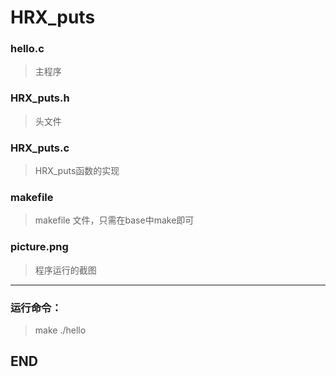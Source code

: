 # HRX_puts
### hello.c
> 主程序
### HRX_puts.h
> 头文件
### HRX_puts.c
> HRX_puts函数的实现
### makefile
> makefile 文件，只需在base中make即可
### picture.png
> 程序运行的截图
---
### 运行命令：
> make
> ./hello
## END
